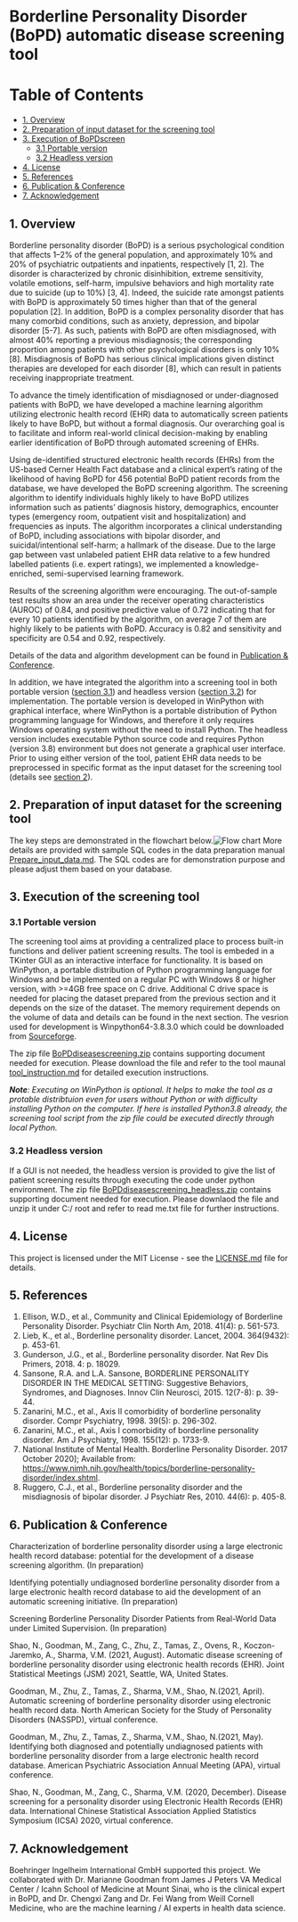 # Borderline Personality Disorder (BoPD) automatic disease screening tool

# Table of Contents
- [1. Overview](#1-overview)
- [2. Preparation of input dataset for the screening tool](#2-preparation-of-input-dataset-for-the-screening-tool)
- [3. Execution of BoPDscreen](#3-Execution-of-the-screening-tool)
	- [3.1 Portable version](#31-Portable-version)
	- [3.2 Headless version](#32-Headless-version)
- [4. License](#4-License)
- [5. References](#5-References)
- [6. Publication & Conference](#6-publication--conference)
- [7. Acknowledgement](#7-acknowledgement)




## 1. Overview

Borderline personality disorder (BoPD) is a serious psychological condition that affects 1–2% of the general population, and approximately 10% and 20% of psychiatric outpatients and inpatients, respectively [1, 2]. The disorder is characterized by chronic disinhibition, extreme sensitivity, volatile emotions, self-harm, impulsive behaviors and high mortality rate due to suicide (up to 10%) [3, 4]. Indeed, the suicide rate amongst patients with BoPD is approximately 50 times higher than that of the general population [2]. In addition, BoPD is a complex personality disorder that has many comorbid conditions, such as anxiety, depression, and bipolar disorder [5-7]. As such, patients with BoPD are often misdiagnosed, with almost 40% reporting a previous misdiagnosis; the corresponding proportion among patients with other psychological disorders is only 10% [8]. 
Misdiagnosis of BoPD has serious clinical implications given distinct therapies are developed for each disorder [8], which can result in patients receiving inappropriate treatment. 

To advance the timely identification of misdiagnosed or under-diagnosed patients with BoPD, we have developed a machine learning algorithm utilizing electronic health record (EHR) data to automatically screen patients likely to have BoPD, but without a formal diagnosis. Our overarching goal is to facilitate and inform real-world clinical decision-making by enabling earlier identification of BoPD through automated screening of EHRs. 

Using de-identified structured electronic health records (EHRs) from the US-based Cerner Health Fact database and a clinical expert’s rating of the likelihood of having BoPD for 456 potential BoPD patient records from the database, we have developed the BoPD screening algorithm. The screening algorithm to identify individuals highly likely to have BoPD utilizes information such as patients’ diagnosis history, demographics, encounter types (emergency room, outpatient visit and hospitalization) and frequencies as inputs. The algorithm incorporates a clinical understanding of BoPD, including associations with bipolar disorder, and suicidal/intentional self-harm; a hallmark of the disease. Due to the large gap between vast unlabeled patient EHR data relative to a few hundred labelled patients (i.e. expert ratings), we implemented a knowledge-enriched, semi-supervised learning framework.

Results of the screening algorithm were encouraging. The out-of-sample test results show an area under the receiver operating characteristics (AUROC) of 0.84, and positive predictive value of 0.72 indicating that for every 10 patients identified by the algorithm, on average 7 of them are highly likely to be patients with BoPD. Accuracy is 0.82 and sensitivity and specificity are 0.54 and 0.92, respectively. 

Details of the data and algorithm development can be found in [Publication & Conference](#6-publication--conference).

In addition, we have integrated the algorithm into a screening tool in both portable version ([section 3.1](#31-Portable-version)) and headless version ([section 3.2](#32-Headless-version)) for implementation. The portable version is developed in WinPython with graphical interface, where WinPython is a portable distribution of Python programming language for Windows, and therefore it only requires Windows operating system without the need to install Python. The headless version includes executable Python source code and requires Python (version 3.8) environment but does not generate a graphical user interface. Prior to using either version of the tool, patient EHR data needs to be preprocessed in specific format as the input dataset for the screening tool (details see [section 2](#2-Preparing-input-dataset-for-the-screening-tool)). 


## 2. Preparation of input dataset for the screening tool
The key steps are demonstrated in the flowchart below.![Flow chart ](/images/flowchart.png)
More details are provided with sample SQL codes in the data preparation manual [Prepare_input_data.md](https://github.com/BoPDdiseasescreening/Borderline-Personality-Disorder-BoPD-automatic-disease-screening-tool/blob/main/Prepare_input_data.md). The SQL codes are for demonstration purpose and please adjust them based on your database.



## 3. Execution of the screening tool
### 3.1 Portable version 

The screening tool aims at providing a centralized place to process built-in functions and deliver patient screening results. The tool is embeded in a TKinter GUI as an interactive interface for functionality. It is based on WinPython, a portable distribution of Python programming language for Windows and be implemented on a regular PC with Windows 8 or higher version, with >=4GB free space on C drive. Additional C drive space is needed for placing the dataset prepared from the previous section and it depends on the size of the dataset. The memory requirement depends on the volume of data and details can be found in the next section. The vesrion used for development is Winpython64-3.8.3.0 which could be downloaded from [Sourceforge](https://sourceforge.net/projects/winpython/files/WinPython_3.8/3.8.3.0/). 

The zip file [BoPDdiseasescreening.zip](https://github.com/BoPDdiseasescreening/Borderline-Personality-Disorder-BoPD-automatic-disease-screening-tool/blob/main/BoPDScreeningTool.zip) contains supporting document needed for execution. Please download the file and refer to the tool maunal [tool_instruction.md](https://github.com/BoPDdiseasescreening/Borderline-Personality-Disorder-BoPD-automatic-disease-screening-tool/blob/main/tool_instruction.md) for detailed execution instructions.

 ***Note**: Executing on WinPython is optional. It helps to make the tool as a protable distribtuion even for users without Python or with difficulty installing Python on the computer. If here is installed Python3.8 already, the screening tool script from the zip file could be executed directly through local Python.* 

### 3.2 Headless version

If a GUI is not needed, the headless version is provided to give the list of patient screening results through executing the code under python environment. The zip file [BoPDdiseasescreening_headless.zip](https://github.com/BoPDdiseasescreening/Borderline-Personality-Disorder-BoPD-automatic-disease-screening-tool/blob/main/BoPDScreening_headless.zip) contains supporting document needed for execution. Please downlaod the file and unzip it under C:/ root and refer to read me.txt file for further instructions.


## 4. License 

This project is licensed under the MIT License - see the [LICENSE.md](https://github.com/BoPDdiseasescreening/Borderline-Personality-Disorder-BoPD-automatic-disease-screening-tool/blob/main/LICENSE.md) file for details.

## 5. References

1.	Ellison, W.D., et al., Community and Clinical Epidemiology of Borderline Personality Disorder. Psychiatr Clin North Am, 2018. 41(4): p. 561-573.
2.	Lieb, K., et al., Borderline personality disorder. Lancet, 2004. 364(9432): p. 453-61.
3.	Gunderson, J.G., et al., Borderline personality disorder. Nat Rev Dis Primers, 2018. 4: p. 18029.
4.	Sansone, R.A. and L.A. Sansone, BORDERLINE PERSONALITY DISORDER IN THE MEDICAL SETTING: Suggestive Behaviors, Syndromes, and Diagnoses. Innov Clin Neurosci, 2015. 12(7-8): p. 39-44.
5.	Zanarini, M.C., et al., Axis II comorbidity of borderline personality disorder. Compr Psychiatry, 1998. 39(5): p. 296-302.
6.	Zanarini, M.C., et al., Axis I comorbidity of borderline personality disorder. Am J Psychiatry, 1998. 155(12): p. 1733-9.
7.	National Institute of Mental Health. Borderline Personality Disorder. 2017 October 2020]; Available from: https://www.nimh.nih.gov/health/topics/borderline-personality-disorder/index.shtml.
8.	Ruggero, C.J., et al., Borderline personality disorder and the misdiagnosis of bipolar disorder. J Psychiatr Res, 2010. 44(6): p. 405-8.

## 6. Publication & Conference

Characterization of borderline personality disorder using a large electronic health record database: potential for the development of a disease screening algorithm. (In preparation)

Identifying potentially undiagnosed borderline personality disorder from a large electronic health record database to aid the development of an automatic screening initiative. (In preparation)

Screening Borderline Personality Disorder Patients from Real-World Data under Limited Supervision. (In preparation)

Shao, N., Goodman, M., Zang, C., Zhu, Z., Tamas, Z., Ovens, R., Koczon-Jaremko, A., Sharma, V.M. (2021, August). Automatic disease screening of borderline personality disorder using electronic health records (EHR). Joint Statistical Meetings (JSM) 2021, Seattle, WA, United States.

Goodman, M., Zhu, Z., Tamas, Z., Sharma, V.M., Shao, N.(2021, April). Automatic screening of borderline personality disorder using electronic health record data. North American Society for the Study of Personality Disorders (NASSPD), virtual conference.

Goodman, M., Zhu, Z., Tamas, Z., Sharma, V.M., Shao, N.(2021, May). Identifying both diagnosed and potentially undiagnosed patients with borderline personality disorder from a large electronic health record database. American Psychiatric Association Annual Meeting (APA), virtual conference.

Shao, N., Goodman, M., Zang, C., Sharma, V.M. (2020, December). Disease screening for a personality disorder using Electronic Health Records (EHR) data. International Chinese Statistical Association Applied Statistics Symposium (ICSA) 2020, virtual conference.


## 7. Acknowledgement
Boehringer Ingelheim International GmbH supported this project. We collaborated with Dr. Marianne Goodman from James J Peters VA Medical Center / Icahn School of Medicine at Mount Sinai, who is the clinical expert in BoPD, and Dr. Chengxi Zang and Dr. Fei Wang from Weill Cornell Medicine, who are the machine learning / AI experts in health data science. 






